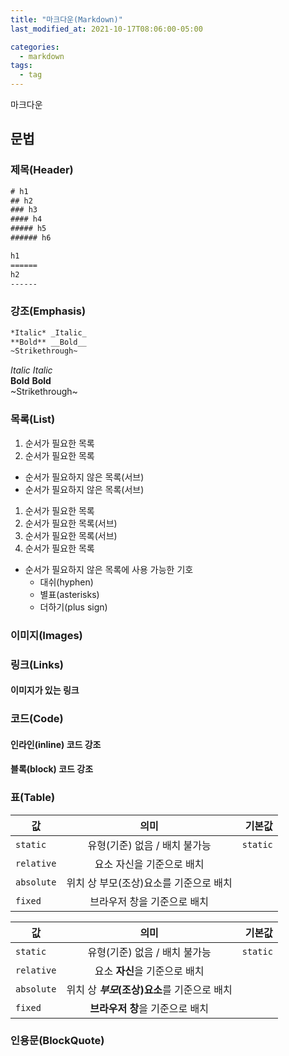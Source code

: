 ```yaml
---
title: "마크다운(Markdown)"
last_modified_at: 2021-10-17T08:06:00-05:00

categories:
  - markdown
tags:
  - tag
---
```


마크다운
## 문법

### 제목(Header)
```html
# h1
## h2
### h3
#### h4
##### h5
###### h6
```
```html
h1
======
h2
------
```
  
### 강조(Emphasis)
```html
*Italic* _Italic_
**Bold** __Bold__
~Strikethrough~
```
*Italic* _Italic_  
**Bold** __Bold__  
~Strikethrough~

### 목록(List)
1. 순서가 필요한 목록
1. 순서가 필요한 목록
  - 순서가 필요하지 않은 목록(서브) 
  - 순서가 필요하지 않은 목록(서브) 
1. 순서가 필요한 목록
  1. 순서가 필요한 목록(서브)
  1. 순서가 필요한 목록(서브)
1. 순서가 필요한 목록

- 순서가 필요하지 않은 목록에 사용 가능한 기호
  - 대쉬(hyphen)
  * 별표(asterisks)
  + 더하기(plus sign)

### 이미지(Images)

### 링크(Links)

#### 이미지가 있는 링크

### 코드(Code)

#### 인라인(inline) 코드 강조

#### 블록(block) 코드 강조

### 표(Table)  

| 값 | 의미 | 기본값 |
|---|:---:|---:|
| `static` | 유형(기준) 없음 / 배치 불가능 | `static` |
| `relative` | 요소 자신을 기준으로 배치 |  |
| `absolute` | 위치 상 부모(조상)요소를 기준으로 배치 |  |
| `fixed` | 브라우저 창을 기준으로 배치 |  |

값 | 의미 | 기본값
---|:---:|---:
`static` | 유형(기준) 없음 / 배치 불가능 | `static`
`relative` | 요소 **자신**을 기준으로 배치 |
`absolute` | 위치 상 **_부모_(조상)요소**를 기준으로 배치 |
`fixed` | **브라우저 창**을 기준으로 배치 |

### 인용문(BlockQuote)

